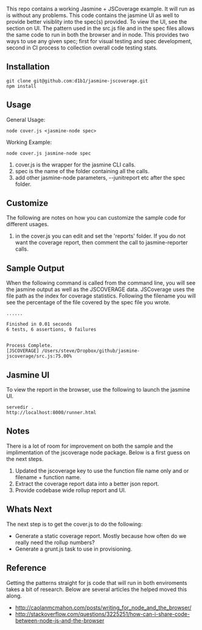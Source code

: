 This repo contains a working Jasmine + JSCoverage example. It will run as is without any problems. This code contains the jasmine UI as well to provide better visiblity into the spec(s) provided. To view the UI, see the section on UI. The pattern used in the src.js file and in the spec files allows the same code to run in both the browser and in node. This provides two ways to use any given spec; first for visual testing and spec development, second in CI process to collection overall code testing stats.


## Installation

    git clone git@github.com:d1b1/jasmine-jscoverage.git
    npm install

## Usage
General Usage:

    node cover.js <jasmine-node spec>

Working Example:

    node cover.js jasmine-node spec 

1. cover.js is the wrapper for the jasmine CLI calls.
2. spec is the name of the folder containing all the calls.
2. add other jasmine-node parameters, --junitreport etc after the spec folder.

## Customize
The following are notes on how you can customize the sample code for different usages.

1. in the cover.js you can edit and set the 'reports' folder. If you do not want the coverage report, then comment the call to jasmine-reporter calls.

## Sample Output
When the following command is called from the command line, you will see the jasmine output as well as the JSCOVERAGE data. JSCoverage uses the file path as the index for coverage statistics. Following the filename you will see the percentage of the file covered by the spec file you wrote. 

    ......

    Finished in 0.01 seconds
    6 tests, 6 assertions, 0 failures


    Process Complete.
    [JSCOVERAGE] /Users/steve/Dropbox/github/jasmine-jscoverage/src.js:75.00%

## Jasmine UI
To view the report in the browser, use the following to launch the jasmine UI.

    servedir .
    http://localhost:8000/runner.html

## Notes
There is a lot of room for improvement on both the sample and the implimentation of the jscoverage node package. Below is a first guess on the next steps.

1. Updated the jscoverage key to use the function file name only and or filename + function name. 
1. Extract the coverage report data into a better json report.
1. Provide codebase wide rollup report and UI.

## Whats Next
The next step is to get the cover.js to do the following:

* Generate a static coverage report. Mostly because how often do we really need the rollup numbers?
* Generate a grunt.js task to use in provisioning.

## Reference
Getting the patterns straight for js code that will run in both enviroments takes a bit of research. Below are several articles the helped moved this along.

* http://caolanmcmahon.com/posts/writing_for_node_and_the_browser/
* http://stackoverflow.com/questions/3225251/how-can-i-share-code-between-node-js-and-the-browser
